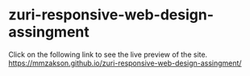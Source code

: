 # zuri-responsive-web-design-assingment
Click on the following link to see the live preview of the site. https://mmzakson.github.io/zuri-responsive-web-design-assingment/

